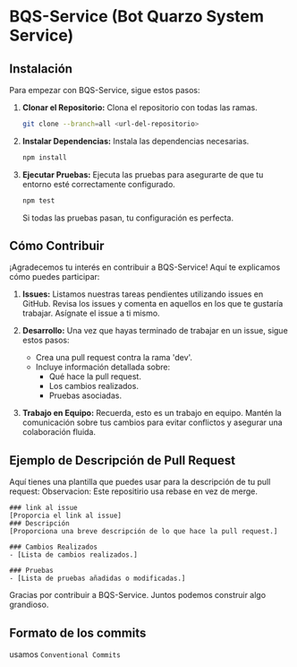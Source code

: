 

# BQS-Service (Bot Quarzo System Service)

## Instalación

Para empezar con BQS-Service, sigue estos pasos:

1. **Clonar el Repositorio:** Clona el repositorio con todas las ramas.
   ```bash
   git clone --branch=all <url-del-repositorio>
   ```

2. **Instalar Dependencias:** Instala las dependencias necesarias.
   ```bash
   npm install
   ```

3. **Ejecutar Pruebas:** Ejecuta las pruebas para asegurarte de que tu entorno esté correctamente configurado.
   ```bash
   npm test
   ```
   Si todas las pruebas pasan, tu configuración es perfecta.

## Cómo Contribuir

¡Agradecemos tu interés en contribuir a BQS-Service! Aquí te explicamos cómo puedes participar:

1. **Issues:** Listamos nuestras tareas pendientes utilizando issues en GitHub. Revisa los issues y comenta en aquellos en los que te gustaría trabajar. Asígnate el issue a ti mismo.

2. **Desarrollo:** Una vez que hayas terminado de trabajar en un issue, sigue estos pasos:
   - Crea una pull request contra la rama 'dev'.
   - Incluye información detallada sobre:
     - Qué hace la pull request.
     - Los cambios realizados.
     - Pruebas asociadas.

3. **Trabajo en Equipo:** Recuerda, esto es un trabajo en equipo. Mantén la comunicación sobre tus cambios para evitar conflictos y asegurar una colaboración fluida.

## Ejemplo de Descripción de Pull Request

Aquí tienes una plantilla que puedes usar para la descripción de tu pull request:
Observacion: Este repositirio usa rebase en vez de merge.

```
### link al issue
[Proporcia el link al issue]
### Descripción
[Proporciona una breve descripción de lo que hace la pull request.]

### Cambios Realizados
- [Lista de cambios realizados.]

### Pruebas
- [Lista de pruebas añadidas o modificadas.]
```

Gracias por contribuir a BQS-Service. Juntos podemos construir algo grandioso.

## Formato de los commits
usamos `Conventional Commits`
